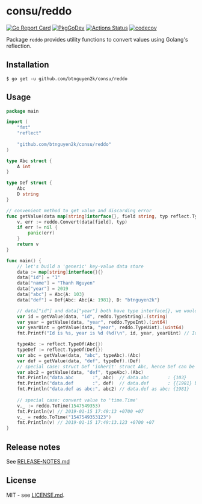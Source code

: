 # consu/reddo

[![Go Report Card](https://goreportcard.com/badge/github.com/btnguyen2k/consu)](https://goreportcard.com/report/github.com/btnguyen2k/consu)
[![PkgGoDev](https://pkg.go.dev/badge/github.com/btnguyen2k/consu/reddo)](https://pkg.go.dev/github.com/btnguyen2k/consu/reddo)
[![Actions Status](https://github.com/btnguyen2k/consu/workflows/reddo/badge.svg)](https://github.com/btnguyen2k/consu/actions)
[![codecov](https://codecov.io/gh/btnguyen2k/consu/branch/reddo/graph/badge.svg?token=PWSL21DE1D)](https://app.codecov.io/gh/btnguyen2k/consu/tree/reddo/reddo)

Package `reddo` provides utility functions to convert values using Golang's reflection.

## Installation

```shell
$ go get -u github.com/btnguyen2k/consu/reddo
```

## Usage

```go
package main

import (
	"fmt"
	"reflect"
	
	"github.com/btnguyen2k/consu/reddo"
)

type Abc struct {
	A int
}

type Def struct {
	Abc
	D string
}

// convenient method to get value and discarding error
func getValue(data map[string]interface{}, field string, typ reflect.Type) interface{} {
	v, err := reddo.Convert(data[field], typ)
	if err != nil {
		panic(err)
	}
	return v
}

func main() {
	// let's build a 'generic' key-value data store
	data := map[string]interface{}{}
	data["id"] = "1"
	data["name"] = "Thanh Nguyen"
	data["year"] = 2019
	data["abc"] = Abc{A: 103}
	data["def"] = Def{Abc: Abc{A: 1981}, D: "btnguyen2k"}

	// data["id"] and data["year"] both have type interface{}, we would want the correct type
	var id = getValue(data, "id", reddo.TypeString).(string)
	var year = getValue(data, "year", reddo.TypeInt).(int64)
	var yearUint = getValue(data, "year", reddo.TypeUint).(uint64)
	fmt.Printf("Id is %s, year is %d (%d)\n", id, year, yearUint) // Id is 1, year is 2019 (2019) 

	typeAbc := reflect.TypeOf(Abc{})
	typeDef := reflect.TypeOf(Def{})
	var abc = getValue(data, "abc", typeAbc).(Abc)
	var def = getValue(data, "def", typeDef).(Def)
	// special case: struct Def 'inherit' struct Abc, hence Def can be 'cast'-ed to Abc
	var abc2 = getValue(data, "def", typeAbc).(Abc)
	fmt.Println("data.abc       :", abc)  // data.abc       : {103}
	fmt.Println("data.def       :", def)  // data.def       : {{1981} btnguyen2k}
	fmt.Println("data.def as abc:", abc2) // data.def as abc: {1981}
	
	// special case: convert value to 'time.Time'
	v,_ := reddo.ToTime(1547549353)
	fmt.Println(v) // 2019-01-15 17:49:13 +0700 +07
	v,_ = reddo.ToTime("1547549353123")
	fmt.Println(v) // 2019-01-15 17:49:13.123 +0700 +07
}
```

## Release notes

See [RELEASE-NOTES.md](RELEASE-NOTES.md)

## License

MIT - see [LICENSE.md](LICENSE.md).
